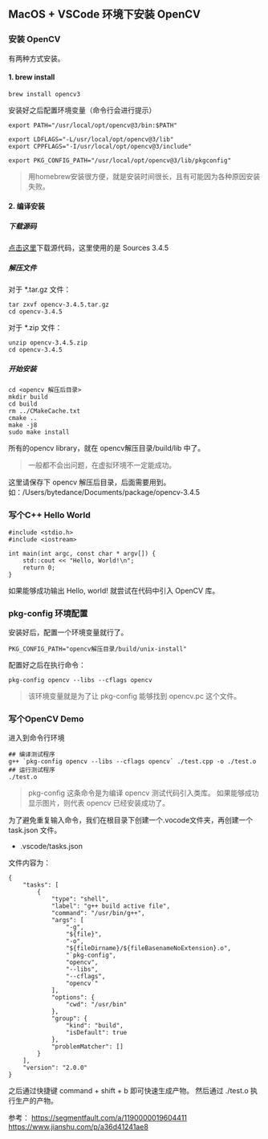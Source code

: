 ## MacOS + VSCode 环境下安装 OpenCV

### 安装 OpenCV
有两种方式安装。

#### 1. brew install
```
brew install opencv3
```
安装好之后配置环境变量（命令行会进行提示）
```
export PATH="/usr/local/opt/opencv@3/bin:$PATH"

export LDFLAGS="-L/usr/local/opt/opencv@3/lib"
export CPPFLAGS="-I/usr/local/opt/opencv@3/include"

export PKG_CONFIG_PATH="/usr/local/opt/opencv@3/lib/pkgconfig"
```
> 用homebrew安装很方便，就是安装时间很长，且有可能因为各种原因安装失败。

#### 2. 编译安装
##### 下载源码
[点击这里](https://opencv.org/releases/)下载源代码，这里使用的是 Sources 3.4.5
##### 解压文件
对于 *.tar.gz 文件：
```
tar zxvf opencv-3.4.5.tar.gz
cd opencv-3.4.5
```
对于 *.zip 文件：
```
unzip opencv-3.4.5.zip
cd opencv-3.4.5
```
##### 开始安装
```
cd <opencv 解压后目录>
mkdir build
cd build
rm ../CMakeCache.txt
cmake ..
make -j8
sudo make install
```
所有的opencv library，就在 opencv解压目录/build/lib 中了。
> 一般都不会出问题，在虚拟环境不一定能成功。

这里请保存下 opencv 解压后目录，后面需要用到。如：/Users/bytedance/Documents/package/opencv-3.4.5

### 写个C++ Hello World
```
#include <stdio.h>
#include <iostream>

int main(int argc, const char * argv[]) {
    std::cout << "Hello, World!\n";
    return 0;
}
```
如果能够成功输出 Hello, world! 就尝试在代码中引入 OpenCV 库。

### pkg-config 环境配置
安装好后，配置一个环境变量就行了。
```
PKG_CONFIG_PATH="opencv解压目录/build/unix-install"
```
配置好之后在执行命令：
```
pkg-config opencv --libs --cflags opencv
```
> 该环境变量就是为了让 pkg-config 能够找到 opencv.pc 这个文件。

### 写个OpenCV Demo
进入到命令行环境
```
## 编译测试程序
g++ `pkg-config opencv --libs --cflags opencv` ./test.cpp -o ./test.o
## 运行测试程序
./test.o
```
> pkg-config 这条命令是为编译 opencv 测试代码引入类库。
> 如果能够成功显示图片，则代表 opencv 已经安装成功了。

为了避免重复输入命令，我们在根目录下创建一个.vocode文件夹，再创建一个 task.json 文件。
- .vscode/tasks.json

文件内容为：
```
{
    "tasks": [
        {
            "type": "shell",
            "label": "g++ build active file",
            "command": "/usr/bin/g++",
            "args": [
                "-g",
                "${file}",
                "-o",
                "${fileDirname}/${fileBasenameNoExtension}.o",
                "`pkg-config",
                "opencv",
                "--libs",
                "--cflags",
                "opencv`"
            ],
            "options": {
                "cwd": "/usr/bin"
            },
            "group": {
                "kind": "build",
                "isDefault": true
            },
            "problemMatcher": []
        }
    ],
    "version": "2.0.0"
}
```

之后通过快捷键 command + shift + b 即可快速生成产物。
然后通过 ./test.o 执行生产的产物。

参考：
https://segmentfault.com/a/1190000019604411
https://www.jianshu.com/p/a36d41241ae8

